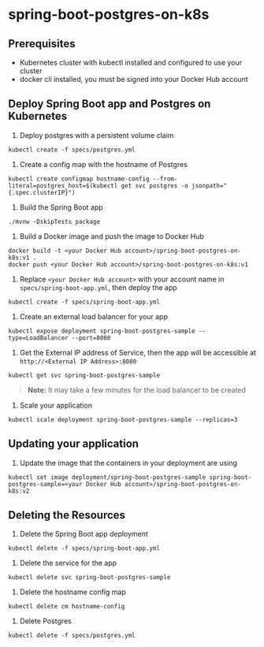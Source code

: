 # spring-boot-postgres-on-k8s

## Prerequisites

- Kubernetes cluster with kubectl installed and configured to use your cluster
- docker cli installed, you must be signed into your Docker Hub account

## Deploy Spring Boot app and Postgres on Kubernetes

1. Deploy postgres with a persistent volume claim
```
kubectl create -f specs/postgres.yml
```

1. Create a config map with the hostname of Postgres
```
kubectl create configmap hostname-config --from-literal=postgres_host=$(kubectl get svc postgres -o jsonpath="{.spec.clusterIP}")
```

1. Build the Spring Boot app

```
./mvnw -DskipTests package
```

1. Build a Docker image and push the image to Docker Hub
```
docker build -t <your Docker Hub account>/spring-boot-postgres-on-k8s:v1 .
docker push <your Docker Hub account>/spring-boot-postgres-on-k8s:v1
```

1. Replace `<your Docker Hub account>` with your account name in `specs/spring-boot-app.yml`, then deploy the app
```
kubectl create -f specs/spring-boot-app.yml
```

1. Create an external load balancer for your app
```
kubectl expose deployment spring-boot-postgres-sample --type=LoadBalancer --port=8080
```

1. Get the External IP address of Service, then the app will be accessible at `http://<External IP Address>:8080`
```
kubectl get svc spring-boot-postgres-sample
```
> **Note:** It may take a few minutes for the load balancer to be created

1. Scale your application
```
kubectl scale deployment spring-boot-postgres-sample --replicas=3
```

## Updating your application

1. Update the image that the containers in your deployment are using
```
kubectl set image deployment/spring-boot-postgres-sample spring-boot-postgres-sample=<your Docker Hub account>/spring-boot-postgres-on-k8s:v2
```

## Deleting the Resources

1. Delete the Spring Boot app deployment
```
kubectl delete -f specs/spring-boot-app.yml
```

1. Delete the service for the app
```
kubectl delete svc spring-boot-postgres-sample
```

1. Delete the hostname config map
```
kubectl delete cm hostname-config
```

1. Delete Postgres
```
kubectl delete -f specs/postgres.yml
```
